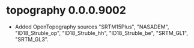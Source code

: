 # topography 0.0.0.9002

* Added  OpenTopography sources "SRTM15Plus", "NASADEM", "ID18_Struble_op", "ID18_Struble_hh", "ID18_Struble_be", "SRTM_GL1", "SRTM_GL3". 
